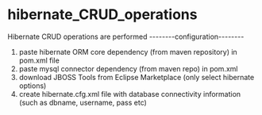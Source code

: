 # hibernate_CRUD_operations

Hibernate CRUD operations are performed
--------configuration--------
1) paste hibernate ORM core dependency (from maven repository) in pom.xml file
2) paste mysql connector dependency (from maven repo) in pom.xml
3) download JBOSS Tools from Eclipse Marketplace (only select hibernate options)
4) create hibernate.cfg.xml file with database connectivity information (such as dbname, username, pass etc)
